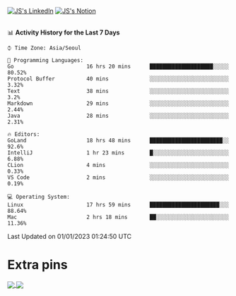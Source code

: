 
[![JS's LinkedIn](https://img.shields.io/badge/LinkedIn-blue?style=for-the-badge&logo=linkedin)](https://www.linkedin.com/in/jaeseung-lee-5a2a32139/) 
[![JS's Notion](https://img.shields.io/badge/Notion-black?style=for-the-badge&logo=notion)](https://bit.ly/ljswiki1) <br><br>
<!-- ![JS's GitHub stats](https://github-readme-stats-lemon-five.vercel.app/api?username=tkxkd0159&hide=contribs,prs,stars,issues&show_icons=true&theme=react&include_all_commits=true)   -->
<!-- ![Top Langs](https://github-readme-stats-lemon-five.vercel.app/api/top-langs/?username=tkxkd0159&layout=compact&hide=jupyter%20notebook,scss,html,css&langs_count=10)  -->


<!--START_SECTION:waka-->
📊 **Activity History for the Last 7 Days** 

```text
⌚︎ Time Zone: Asia/Seoul

💬 Programming Languages: 
Go                       16 hrs 20 mins      ████████████████████░░░░░   80.52% 
Protocol Buffer          40 mins             ░░░░░░░░░░░░░░░░░░░░░░░░░   3.32% 
Text                     38 mins             ░░░░░░░░░░░░░░░░░░░░░░░░░   3.2% 
Markdown                 29 mins             ░░░░░░░░░░░░░░░░░░░░░░░░░   2.44% 
Java                     28 mins             ░░░░░░░░░░░░░░░░░░░░░░░░░   2.31%

🔥 Editors: 
GoLand                   18 hrs 48 mins      ███████████████████████░░   92.6% 
IntelliJ                 1 hr 23 mins        █░░░░░░░░░░░░░░░░░░░░░░░░   6.88% 
CLion                    4 mins              ░░░░░░░░░░░░░░░░░░░░░░░░░   0.33% 
VS Code                  2 mins              ░░░░░░░░░░░░░░░░░░░░░░░░░   0.19%

💻 Operating System: 
Linux                    17 hrs 59 mins      ██████████████████████░░░   88.64% 
Mac                      2 hrs 18 mins       ██░░░░░░░░░░░░░░░░░░░░░░░   11.36%

```


 Last Updated on 01/01/2023 01:24:50 UTC
<!--END_SECTION:waka-->

# Extra pins
<a href="https://github.com/tkxkd0159/tkxkd0159.github.io">
  <img align="center" src="https://github-readme-stats-lemon-five.vercel.app/api/pin/?username=tkxkd0159&repo=nft-card-game&theme=react" />
</a>
<a href="https://github.com/tkxkd0159/dsalgo">
  <img align="center" src="https://github-readme-stats-lemon-five.vercel.app/api/pin/?username=tkxkd0159&repo=dsalgo&theme=react" />
</a>

<!---
- 🔭 I’m currently working on ...
- 🌱 I’m currently learning blockchain and distributed network
- 👯 I’m looking to collaborate on ...
- 🤔 I’m looking for help with ...
- 💬 Ask me about ...
- 📫 How to reach me: ...
- 😄 Pronouns: ...
- ⚡ Fun fact: ...
-->
